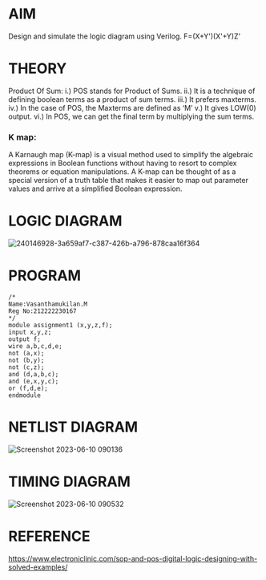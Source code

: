 # AIM
Design and simulate the logic diagram using Verilog.
F=(X+Y')(X'+Y)Z'
# THEORY
Product Of Sum:
i.) POS stands for Product of Sums.
ii.) It is a technique of defining boolean terms as a product of sum terms.
iii.) It prefers maxterms.
iv.) In the case of POS, the Maxterms are defined as ‘M’
v.) It gives LOW(0) output.
vi.) In POS, we can get the final term by multiplying the sum terms.
### K map:
A Karnaugh map (K-map) is a visual method used to simplify the algebraic expressions in Boolean functions without having to resort to complex theorems or equation manipulations. A K-map can be thought of as a special version of a truth table that makes it easier to map out parameter values and arrive at a simplified Boolean expression.
# LOGIC DIAGRAM

![240146928-3a659af7-c387-426b-a796-878caa16f364](https://github.com/Vasanthamukilan/Simulation-project--Digital-Electronics/assets/119559694/71c19ba7-5152-4030-804b-e5143574f729)

# PROGRAM
```
/* 
Name:Vasanthamukilan.M
Reg No:212222230167
*/
module assignment1 (x,y,z,f);
input x,y,z;
output f;
wire a,b,c,d,e;
not (a,x);
not (b,y);
not (c,z);
and (d,a,b,c);
and (e,x,y,c);
or (f,d,e);
endmodule
```
# NETLIST DIAGRAM

![Screenshot 2023-06-10 090136](https://github.com/Vasanthamukilan/Simulation-project--Digital-Electronics/assets/119559694/918766a5-94db-4202-a072-4bdbcf70c421)

# TIMING DIAGRAM

![Screenshot 2023-06-10 090532](https://github.com/Vasanthamukilan/Simulation-project--Digital-Electronics/assets/119559694/e93491c6-ceae-479c-88cc-194740663ee8)

# REFERENCE
https://www.electroniclinic.com/sop-and-pos-digital-logic-designing-with-solved-examples/

